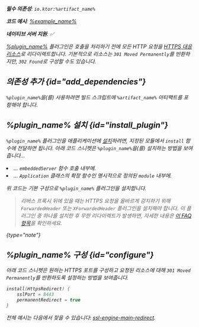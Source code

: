 [//]: # (title: HTTPS 리다이렉트)

<primary-label ref="server-plugin"/>

<var name="plugin_name" value="HttpsRedirect"/>
<var name="package_name" value="io.ktor.server.plugins.httpsredirect"/>
<var name="artifact_name" value="ktor-server-http-redirect"/>

<tldr>
<p>
<b>필수 의존성</b>: <code>io.ktor:%artifact_name%</code>
</p>
<var name="example_name" value="ssl-engine-main-redirect"/>
<p>
    <b>코드 예시</b>:
    <a href="https://github.com/ktorio/ktor-documentation/tree/%ktor_version%/codeSnippets/snippets/%example_name%">
        %example_name%
    </a>
</p>
<p>
    <b><Links href="/ktor/server-native" summary="Ktor는 Kotlin/Native를 지원하며 추가 런타임이나 가상 머신 없이 서버를 실행할 수 있게 합니다.">네이티브 서버</Links> 지원</b>: ✅
</p>
</tldr>

[%plugin_name%](https://api.ktor.io/ktor-server/ktor-server-plugins/ktor-server-http-redirect/io.ktor.server.plugins.httpsredirect/-https-redirect.html) 플러그인은 호출을 처리하기 전에 모든 HTTP 요청을 [HTTPS 대응 리소스](server-ssl.md)로 리다이렉트합니다. 기본적으로 리소스는 `301 Moved Permanently`를 반환하지만, `302 Found`로 구성할 수도 있습니다.

## 의존성 추가 {id="add_dependencies"}

<p>
    <code>%plugin_name%</code>을(를) 사용하려면 빌드 스크립트에 <code>%artifact_name%</code> 아티팩트를 포함해야 합니다.
</p>
<Tabs group="languages">
    <TabItem title="Gradle (Kotlin)" group-key="kotlin">
        <code-block lang="Kotlin" code="            implementation(&quot;io.ktor:%artifact_name%:$ktor_version&quot;)"/>
    </TabItem>
    <TabItem title="Gradle (Groovy)" group-key="groovy">
        <code-block lang="Groovy" code="            implementation &quot;io.ktor:%artifact_name%:$ktor_version&quot;"/>
    </TabItem>
    <TabItem title="Maven" group-key="maven">
        <code-block lang="XML" code="            &lt;dependency&gt;&#10;                &lt;groupId&gt;io.ktor&lt;/groupId&gt;&#10;                &lt;artifactId&gt;%artifact_name%-jvm&lt;/artifactId&gt;&#10;                &lt;version&gt;${ktor_version}&lt;/version&gt;&#10;            &lt;/dependency&gt;"/>
    </TabItem>
</Tabs>

## %plugin_name% 설치 {id="install_plugin"}

<p>
    <code>%plugin_name%</code> 플러그인을 애플리케이션에 <a href="#install">설치</a>하려면, 지정된 <Links href="/ktor/server-modules" summary="모듈을 사용하면 경로를 그룹화하여 애플리케이션 구조를 구성할 수 있습니다.">모듈</Links>에서 <code>install</code> 함수에 전달하면 됩니다.
    아래 코드 스니펫은 <code>%plugin_name%</code>을(를) 설치하는 방법을 보여줍니다...
</p>
<list>
    <li>
        ... <code>embeddedServer</code> 함수 호출 내부에.
    </li>
    <li>
        ... <code>Application</code> 클래스의 확장 함수인 명시적으로 정의된 <code>module</code> 내부에.
    </li>
</list>
<Tabs>
    <TabItem title="embeddedServer">
        <code-block lang="kotlin" code="            import io.ktor.server.engine.*&#10;            import io.ktor.server.netty.*&#10;            import io.ktor.server.application.*&#10;            import %package_name%.*&#10;&#10;            fun main() {&#10;                embeddedServer(Netty, port = 8080) {&#10;                    install(%plugin_name%)&#10;                    // ...&#10;                }.start(wait = true)&#10;            }"/>
    </TabItem>
    <TabItem title="module">
        <code-block lang="kotlin" code="            import io.ktor.server.application.*&#10;            import %package_name%.*&#10;            // ...&#10;            fun Application.module() {&#10;                install(%plugin_name%)&#10;                // ...&#10;            }"/>
    </TabItem>
</Tabs>

위 코드는 기본 구성으로 <code>%plugin_name%</code> 플러그인을 설치합니다.

>리버스 프록시 뒤에 있을 때는 HTTPS 요청을 올바르게 감지하기 위해 `ForwardedHeader` 또는 `XForwardedHeader` 플러그인을 설치해야 합니다. 이 플러그인 중 하나를 설치한 후 무한 리다이렉트가 발생하면, 자세한 내용은 [이 FAQ 항목](FAQ.topic#infinite-redirect)을 확인하세요.
>
{type="note"}

## %plugin_name% 구성 {id="configure"}

아래 코드 스니펫은 원하는 HTTPS 포트를 구성하고 요청된 리소스에 대해 `301 Moved Permanently`를 반환하도록 설정하는 방법을 보여줍니다.

```kotlin
install(HttpsRedirect) {
    sslPort = 8443
    permanentRedirect = true
}
```

전체 예시는 다음에서 찾을 수 있습니다: [ssl-engine-main-redirect](https://github.com/ktorio/ktor-documentation/tree/%ktor_version%/codeSnippets/snippets/ssl-engine-main-redirect).